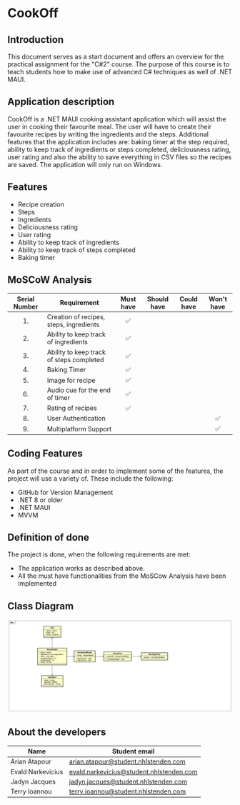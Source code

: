 # **CookOff**

## Introduction
This document serves as a start document and offers an overview for the practical assignment for the "C#2" course. 
The purpose of this course is to teach students how to make use of advanced C# techniques as well of .NET MAUI.

## Application description
CookOff is a .NET MAUI cooking assistant application which will assist the user in cooking their favourite meal. The user
will have to create their favourite recipes by writing the ingredients and the steps. Additional features that the application
includes are: baking timer at the step required, ability to keep track of ingredients or steps completed, deliciousness 
rating, user rating and also the ability to save everything in CSV files so the recipes are saved. The application will only run on Windows.

## Features
- Recipe creation
- Steps
- Ingredients
- Deliciousness rating
- User rating
- Ability to keep track of ingredients
- Ability to keep track of steps completed
- Baking timer

## MoSCoW Analysis

| Serial Number | Requirement                              | Must have | Should have | Could have | Won't have |
|:-------------:|------------------------------------------|:---------:|:-----------:|:----------:|:----------:|
|      1.       | Creation of recipes, steps, ingredients  |     ✅     |             |            |            |
|      2.       | Ability to keep track of ingredients     |     ✅     |             |            |            |
|      3.       | Ability to keep track of steps completed |     ✅     |             |            |            |
|      4.       | Baking Timer                             |     ✅     |             |            |            |
|      5.       | Image for recipe                         |     ✅     |             |            |            |
|      6.       | Audio cue for the end of timer           |     ✅     |             |            |            |
|      7.       | Rating of recipes                        |     ✅     |             |            |            |
|      8.       | User Authentication                      |           |             |            |     ✅      |
|      9.       | Multiplatform Support                    |           |             |            |     ✅      |



## Coding Features
As part of the course and in order to implement some of the features, the project will use a variety of. These include the following:

- GitHub for Version Management
- .NET 8 or older 
- .NET MAUI
- MVVM

## Definition of done
The project is done, when the following requirements are met:

- The application works as described above.
- All the must have functionalities from the MoSCow Analysis have been implemented

## Class Diagram
![Class diagram](./CookOffClassDiagram.jpg)

## About the developers
| Name              | Student email                                                                               |
|-------------------|---------------------------------------------------------------------------------------------|
| Arian Atapour     | [arian.atapour@student.nhlstenden.com](mailto:arian.atapour@student.nhlstenden.com)         |
| Evald Narkevicius | [evald.narkevicius@student.nhlstenden.com](mailto:evald.narkevicius@student.nhlstenden.com) |
| Jadyn Jacques     | [jadyn.jacques@student.nhlstenden.com](mailto:jadyn.jacques@student.nhlstenden.com)         |
| Terry Ioannou     | [terry.ioannou@student.nhlstenden.com](mailto:terry.ioannou@student.nhlstenden.com)         |